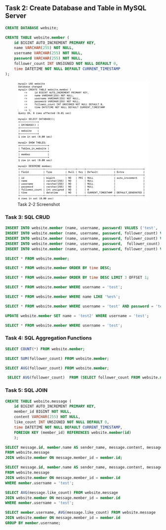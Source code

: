 ## Task 2: Create Database and Table in MySQL Server

```sql
CREATE DATABASE website;
```

```sql
CREATE TABLE website.member (
    id BIGINT AUTO_INCREMENT PRIMARY KEY,
    name VARCHAR(255) NOT NULL,
    username VARCHAR(255) NOT NULL,
    password VARCHAR(255) NOT NULL,
    follower_count INT UNSIGNED NOT NULL DEFAULT 0,
    time DATETIME NOT NULL DEFAULT CURRENT_TIMESTAMP
);
```
<figure>
    <img src="./screenshots/task2-2.png" width="500" alt="Task 2-2">
    <figcaption>Task 2-2 Screenshot</figcaption>
</figure>

### Task 3: SQL CRUD

```sql
INSERT INTO website.member (name, username, password) VALUES ('test', 'test', 'test');
INSERT INTO website.member (name, username, password, follower_count) VALUES ('Mary', 'mary123', 'marySecret123', 1);
INSERT INTO website.member (name, username, password, follower_count) VALUES ('Bob', 'bob456', 'bobSecret456', 2);
INSERT INTO website.member (name, username, password,  follower_count) VALUES ('Amy', 'amy789', 'amySecret789', 3);
INSERT INTO website.member (name, username, password, follower_count) VALUES ('Danny', 'danny000', 'dannySecret000', 4);
```

```sql
SELECT * FROM website.member;
```

```sql
SELECT * FROM website.member ORDER BY time DESC;
```

```sql
SELECT * FROM website.member ORDER BY time DESC LIMIT 3 OFFSET 1;
```

```sql
SELECT * FROM website.member WHERE username = 'test';
```

```sql
SELECT * FROM website.member WHERE name LIKE '%es%';
```

```sql
SELECT * FROM website.member WHERE username = 'test' AND password = 'test';
```

```sql
UPDATE website.member SET name = 'test2' WHERE username = 'test';
```

```sql
SELECT * FROM website.member WHERE username = 'test';
```

### Task 4: SQL Aggregation Functions

```sql
SELECT COUNT(*) FROM website.member;
```

```sql
SELECT SUM(follower_count) FROM website.member;
```

```sql
SELECT AVG(follower_count) FROM website.member;
```

```sql
 SELECT AVG(follower_count)  FROM (SELECT follower_count FROM website.member ORDER BY follower_count DESC LIMIT 2) AS top_two_average_followers;
 ```

### Task 5: SQL JOIN

```sql
CREATE TABLE website.message (
    id BIGINT AUTO_INCREMENT PRIMARY KEY,
    member_id BIGINT NOT NULL,
    content VARCHAR(255) NOT NULL,
    like_count INT UNSIGNED NOT NULL DEFAULT 0,
    time DATETIME NOT NULL DEFAULT CURRENT_TIMESTAMP,
    FOREIGN KEY (member_id) REFERENCES website.member(id)
    );
```

```sql
SELECT message.id, member.name AS sender_name, message.content, message.like_count, message.time
FROM website.message
JOIN website.member ON message.member_id = member.id;
```

```sql
SELECT message.id, member.name AS sender_name, message.content, message.like_count, message.time
FROM website.message
JOIN website.member ON message.member_id = member.id
WHERE member.username = 'test';
```

```sql
SELECT AVG(message.like_count) FROM website.message
JOIN website.member ON message.member_id = member.id
WHERE member.username = 'test';
```

```sql
SELECT member.username, AVG(message.like_count) FROM website.message
JOIN website.member ON message.member_id = member.id
GROUP BY member.username;
```